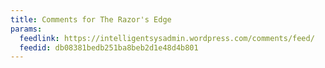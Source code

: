 ```yaml
---
title: Comments for The Razor's Edge
params:
  feedlink: https://intelligentsysadmin.wordpress.com/comments/feed/
  feedid: db08381bedb251ba8beb2d1e48d4b801
---
```

